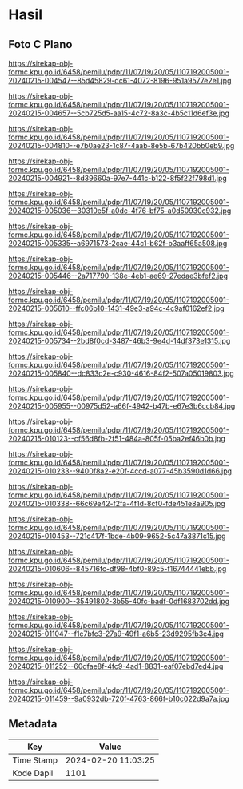 # Hasil

## Foto C Plano

https://sirekap-obj-formc.kpu.go.id/6458/pemilu/pdpr/11/07/19/20/05/1107192005001-20240215-004547--85d45829-dc61-4072-8196-951a9577e2e1.jpg

https://sirekap-obj-formc.kpu.go.id/6458/pemilu/pdpr/11/07/19/20/05/1107192005001-20240215-004657--5cb725d5-aa15-4c72-8a3c-4b5c11d6ef3e.jpg

https://sirekap-obj-formc.kpu.go.id/6458/pemilu/pdpr/11/07/19/20/05/1107192005001-20240215-004810--e7b0ae23-1c87-4aab-8e5b-67b420bb0eb9.jpg

https://sirekap-obj-formc.kpu.go.id/6458/pemilu/pdpr/11/07/19/20/05/1107192005001-20240215-004921--8d39660a-97e7-441c-b122-8f5f22f798d1.jpg

https://sirekap-obj-formc.kpu.go.id/6458/pemilu/pdpr/11/07/19/20/05/1107192005001-20240215-005036--30310e5f-a0dc-4f76-bf75-a0d50930c932.jpg

https://sirekap-obj-formc.kpu.go.id/6458/pemilu/pdpr/11/07/19/20/05/1107192005001-20240215-005335--a6971573-2cae-44c1-b62f-b3aaff65a508.jpg

https://sirekap-obj-formc.kpu.go.id/6458/pemilu/pdpr/11/07/19/20/05/1107192005001-20240215-005446--2a717790-138e-4eb1-ae69-27edae3bfef2.jpg

https://sirekap-obj-formc.kpu.go.id/6458/pemilu/pdpr/11/07/19/20/05/1107192005001-20240215-005610--ffc06b10-1431-49e3-a94c-4c9af0162ef2.jpg

https://sirekap-obj-formc.kpu.go.id/6458/pemilu/pdpr/11/07/19/20/05/1107192005001-20240215-005734--2bd8f0cd-3487-46b3-9e4d-14df373e1315.jpg

https://sirekap-obj-formc.kpu.go.id/6458/pemilu/pdpr/11/07/19/20/05/1107192005001-20240215-005840--dc833c2e-c930-4616-84f2-507a05019803.jpg

https://sirekap-obj-formc.kpu.go.id/6458/pemilu/pdpr/11/07/19/20/05/1107192005001-20240215-005955--00975d52-a66f-4942-b47b-e67e3b6ccb84.jpg

https://sirekap-obj-formc.kpu.go.id/6458/pemilu/pdpr/11/07/19/20/05/1107192005001-20240215-010123--cf56d8fb-2f51-484a-805f-05ba2ef46b0b.jpg

https://sirekap-obj-formc.kpu.go.id/6458/pemilu/pdpr/11/07/19/20/05/1107192005001-20240215-010233--9400f8a2-e20f-4ccd-a077-45b3590d1d66.jpg

https://sirekap-obj-formc.kpu.go.id/6458/pemilu/pdpr/11/07/19/20/05/1107192005001-20240215-010338--66c69e42-f2fa-4f1d-8cf0-fde451e8a905.jpg

https://sirekap-obj-formc.kpu.go.id/6458/pemilu/pdpr/11/07/19/20/05/1107192005001-20240215-010453--721c417f-1bde-4b09-9652-5c47a3871c15.jpg

https://sirekap-obj-formc.kpu.go.id/6458/pemilu/pdpr/11/07/19/20/05/1107192005001-20240215-010606--845716fc-df98-4bf0-89c5-f16744441ebb.jpg

https://sirekap-obj-formc.kpu.go.id/6458/pemilu/pdpr/11/07/19/20/05/1107192005001-20240215-010900--35491802-3b55-40fc-badf-0df1683702dd.jpg

https://sirekap-obj-formc.kpu.go.id/6458/pemilu/pdpr/11/07/19/20/05/1107192005001-20240215-011047--f1c7bfc3-27a9-49f1-a6b5-23d9295fb3c4.jpg

https://sirekap-obj-formc.kpu.go.id/6458/pemilu/pdpr/11/07/19/20/05/1107192005001-20240215-011252--60dfae8f-4fc9-4ad1-8831-eaf07ebd7ed4.jpg

https://sirekap-obj-formc.kpu.go.id/6458/pemilu/pdpr/11/07/19/20/05/1107192005001-20240215-011459--9a0932db-720f-4763-866f-b10c022d9a7a.jpg


## Metadata

| Key        | Value               |
| ---------- | ------------------- |
| Time Stamp | 2024-02-20 11:03:25 |
| Kode Dapil | 1101                |



